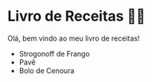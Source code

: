 # Livro de Receitas :man_cook:

Olá, bem vindo ao meu livro de receitas!

- Strogonoff de Frango
- Pavê
- Bolo de Cenoura

